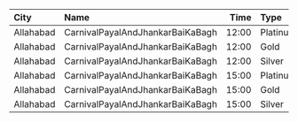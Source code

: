 | City      | Name                             |  Time | Type     | Price | Capacity | Booked |
| :-------- | :------------------------------- | ----: | :------- | ----: | -------: | -----: |
| Allahabad | CarnivalPayalAndJhankarBaiKaBagh | 12:00 | Platinum |  100₹ |      136 |     68 |
| Allahabad | CarnivalPayalAndJhankarBaiKaBagh | 12:00 | Gold     |  100₹ |      264 |    132 |
| Allahabad | CarnivalPayalAndJhankarBaiKaBagh | 12:00 | Silver   |  100₹ |      146 |     73 |
| Allahabad | CarnivalPayalAndJhankarBaiKaBagh | 15:00 | Platinum |  100₹ |      136 |    120 |
| Allahabad | CarnivalPayalAndJhankarBaiKaBagh | 15:00 | Gold     |  100₹ |      264 |    132 |
| Allahabad | CarnivalPayalAndJhankarBaiKaBagh | 15:00 | Silver   |  100₹ |      146 |     73 |